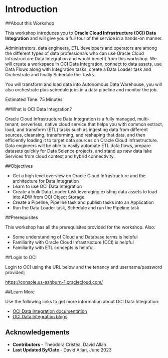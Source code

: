 ﻿
# Introduction

##About this Workshop

This workshop introduces you to **Oracle Cloud Infrastructure (OCI) Data Integration** and will give you a full tour of the service in a hands-on manner.

Administrators, data engineers, ETL developers and operators are among the different types of data professionals who can use Oracle Cloud Infrastructure Data Integration and would benefit from this workshop. We will create a workspace in OCI Data Integration, connect to data assets, use Data Flows along with Integration tasks, create a Data Loader task and Orchestrate and finally Schedule the Tasks.

You will transform and load data into Autonomous Data Warehouse, you will also orchestrate plus schedule jobs in a data pipeline and monitor the job.

Estimated Time: 75 Minutes

##What is OCI Data Integration?

Oracle Cloud Infrastructure Data Integration is a fully managed, multi-tenant, serverless, native cloud service that helps you with common extract, load, and transform (ETL) tasks such as ingesting data from different sources, cleansing, transforming, and reshaping that data, and then efficiently loading it to target data sources on Oracle Cloud Infrastructure. 
Data engineers will be able to easily automate ETL data flows, prepare datasets quickly for Data Science projects, and stand up new data lake Services from cloud context and hybrid connectivity.

##Objectives

- Get a high level overview on Oracle Cloud Infrastructure and the architecture for Data Integration
- Learn to use OCI Data Integration
- Create a bulk Data Loader task leveraging existing data assets to load into ADW from OCI Object Storage.
- Create a Pipeline, Pipeline task and publish tasks into an Application
- Run the Data Loader task, Schedule and run the Pipeline task

##Prerequisites

This workshop has all the prerequisites provided for the workshop. Also:

- Some understanding of Cloud and Database terms is helpful
- Familiarity with Oracle Cloud Infrastructure (OCI) is helpful
- Familiarity with ETL concepts is helpful.

##Login to OCI

Login to OCI using the URL below and the tenancy and username/password provided;
 
https://console.us-ashburn-1.oraclecloud.com/


##Learn More

Use the following links to get more information about OCI Data Integration:

- [OCI Data Integration documentation](https://docs.oracle.com/en-us/iaas/data-integration/using/index.htm)
- [OCI Data Integration blogs](https://blogs.oracle.com/dataintegration/)


## Acknowledgements

* **Contributors** -  Theodora Cristea, David Allan
* **Last Updated By/Date** - David Allan, June 2023

